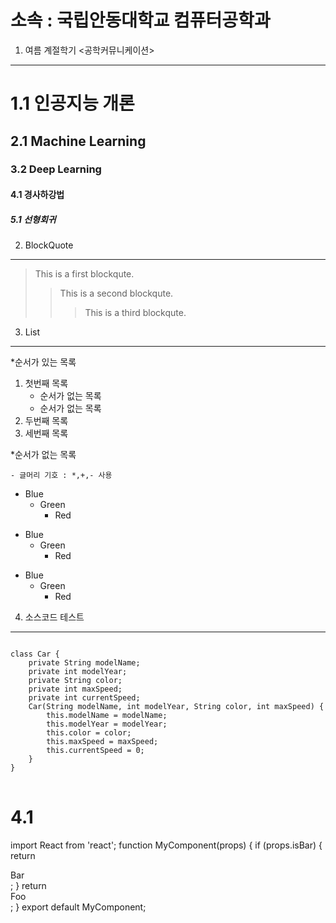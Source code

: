 소속 : 국립안동대학교 컴퓨터공학과
========================
1. 여름 계절학기 <공학커뮤니케이션>
-----------------------------------------
# 1.1 인공지능 개론
## 2.1 Machine Learning
### 3.2 Deep Learning
#### 4.1 경사하강법
##### 5.1 선형회귀

2. BlockQuote
---------------
> This is a first blockqute.
>	> This is a second blockqute.
>	>	> This is a third blockqute.

3. List
------
*순서가 있는 목록
1. 첫번째 목록 
	- 순서가 없는 목록
	- 순서가 없는 목록
1. 두번째 목록
1. 세번째 목록

*순서가 없는 목록 
   
	- 글머리 기호 : *,+,- 사용
* Blue     
	* Green     
		* Red     
+ Blue        
	+ Green       
		+ Red      
- Blue     
	- Green        
		- Red       

4. 소스코드 테스트
--------------------
<pre>
<code>
class Car {
	private String modelName;
	private int modelYear;
	private String color;
	private int maxSpeed;
	private int currentSpeed;
	Car(String modelName, int modelYear, String color, int maxSpeed) {
		this.modelName = modelName;
		this.modelYear = modelYear;
		this.color = color;
		this.maxSpeed = maxSpeed;
		this.currentSpeed = 0;
	}
}
</code>
</pre>
# 4.1
import React from 'react';
function MyComponent(props) {
	if (props.isBar) {
		return <div>Bar</div>;
	}
	return <div>Foo</div>;
}
export default MyComponent;
```